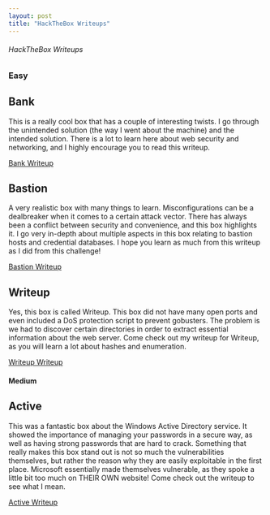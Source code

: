 ```yaml
---
layout: post
title: "HackTheBox Writeups"
---
```


###### HackTheBox Writeups

### Easy


## Bank

This is a really cool box that has a couple of interesting twists. I go through the unintended solution (the way I went about the machine) and the intended solution. There is a lot to learn here about web security and networking, and I highly encourage you to read this writeup.

<a href="https://0xd4y.github.io/Writeups/HackTheBox/Bank%20Writeup.pdf" class="class2">Bank Writeup</a>


## Bastion

A very realistic box with many things to learn. Misconfigurations can be a dealbreaker when it comes to a certain attack vector. There has always been a conflict between security and convenience, and this box highlights it. I go very in-depth about multiple aspects in this box relating to bastion hosts and credential databases. I hope you learn as much from this writeup as I did from this challenge!

<a href="https://0xd4y.github.io/Writeups/HackTheBox/Bastion%20Writeup.pdf" class="class2">Bastion Writeup</a>

## Writeup

Yes, this box is called Writeup. This box did not have many open ports and even included a DoS protection script to prevent gobusters. The problem is we had to discover certain directories in order to extract essential information about the web server. Come check out my writeup for Writeup, as you will learn a lot about hashes and enumeration.

<a href="https://0xd4y.github.io/Writeups/HackTheBox/Writeup%20Writeup.pdf" class="class2">Writeup Writeup</a>

#### Medium


## Active

This was a fantastic box about the Windows Active Directory service. It showed the importance of managing your passwords in a secure way, as well as having strong passwords that are hard to crack. Something that really makes this box stand out is not so much the vulnerabilities themselves, but rather the reason why they are easily exploitable in the first place. Microsoft essentially made themselves vulnerable, as they spoke a little bit too much on THEIR OWN website! Come check out the writeup to see what I mean.

<a href="https://0xd4y.github.io/Writeups/HackTheBox/Active%20Writeup.pdf" class="class3">Active Writeup</a>
